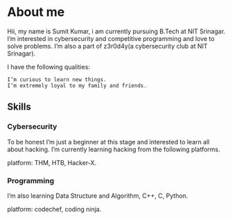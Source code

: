 # About me


Hii, my name is Sumit Kumar, i am currently pursuing B.Tech at NIT Srinagar. I’m interested in cybersecurity and competitive programming and love to solve problems. I’m also a part of z3r0d4y(a cybersecurity club at NIT Srinagar).

I have the following qualities:

    I’m curious to learn new things.
    I’m extremely loyal to my family and friends.

## Skills
### Cybersecurity

To be honest I’m just a beginner at this stage and interested to learn all about hacking. I’m currently learning hacking from the following platforms.

platform: THM, HTB, Hacker-X.
### Programming

I’m also learning Data Structure and Algorithm, C++, C, Python.

platform: codechef, coding ninja.

